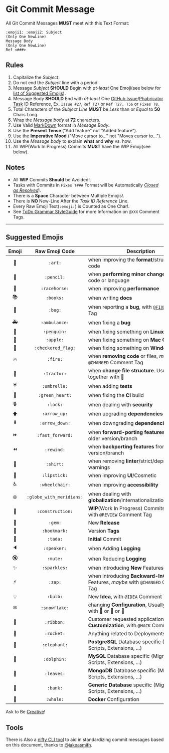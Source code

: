 Git Commit Message
==================

All Git Commit Messages **MUST** meet with this Text Format:
```
:emoji1: :emoji2: Subject
(Only One NewLine)
Message Body
(Only One NewLine)
Ref <###>
```

Rules
-----
1. Capitalize the _Subject_.
2. Do not end the _Subject_ line with a period.
3. Message _Subject_ **SHOULD** Begin with _at-least_ One Emoji(see below for [list of Suggested Emojis](#suggested-emojis)).
4. Message Body **SHOULD** End with _at-least_ One [GitHub Issue](https://github.com/features#issues)/[Phabricator Task](http://phacility.com/phabricator/maniphest/) ID Reference, Ex. `Issue #27`, `Ref T27` or `Ref T27, T56` or `Fixes T8`.
5. Total Characters of the _Subject Line_ **MUST** be _Less_ than or _Equal_ to **50** Chars Long.
6. Wrap the _Message body_ at **72** characters.
7. Use Valid [MarkDown](https://daringfireball.net/projects/markdown/basics) format in _Message Body_.
8. Use the **Present Tense** ("Add feature" not "Added feature").
9. Use the **Imperative Mood** ("Move cursor to..." not "Moves cursor to...").
10. Use the _Message body_ to explain **what** and **why** vs. how.
11. All WIP(Work In Progress) Commits **MUST** have the WIP Emoji(see below).

Notes
-----
+ All **WIP** Commits **Should** be Avoided!.
+ Tasks with Commits in `Fixes T###` Format will be Automatically [_Closed as Resolved_](https://help.github.com/articles/closing-issues-via-commit-messages/)!.
+ There is a **Space** Character between Multiple Emojis!.
+ There is **NO** New-Line After the _Task ID Reference_ Line.
+ Every Raw Emoji Text(`:emoji:`) is Counted as One Char!.
+ See [ToDo Grammar StyleGuide](https://github.com/slashsBin/styleguide-todo-grammar) for more Information on `@XXX` Comment Tags.

---

Suggested Emojis
----------------

| Emoji | Raw Emoji Code | Description |
|:---:|:---:|---|
| :art: | `:art:` | when improving the **format**/structure of the code |
| :pencil: | `:pencil:` | when **performing minor changes/fixing** the code or language |
| :racehorse: | `:racehorse:` | when improving **performance** |
| :books: | `:books:` | when writing **docs** |
| :bug: | `:bug:` | when reporting a **bug**, with [`@FIXME`](https://github.com/slashsBin/styleguide-todo-grammar#bug-report)Comment Tag |
| :ambulance: | `:ambulance:` | when fixing a **bug** |
| :penguin: | `:penguin:` | when fixing something on **Linux** |
| :apple: | `:apple:` | when fixing something on **Mac OS** |
| :checkered_flag: | `:checkered_flag:` | when fixing something on **Windows** |
| :fire: | `:fire:` | when **removing code** or files, _maybe_ with `@CHANGED` Comment Tag |
| :tractor: | `:tractor:` | when **change file structure**. Usually together with :art: |
| :umbrella: | `:umbrella:` | when adding **tests** |
| :green_heart: | `:green_heart:` | when fixing the **CI** build |
| :lock: | `:lock:` | when dealing with **security** |
| :arrow_up: | `:arrow_up:` | when upgrading **dependencies** |
| :arrow_down: | `:arrow_down:` | when downgrading **dependencies** |
| :fast_forward: | `:fast_forward:` | when **forward-porting features** from an older version/branch |
| :rewind: | `:rewind:` | when **backporting features** from a newer version/branch |
| :shirt: | `:shirt:` | when removing **linter**/strict/deprecation warnings |
| :lipstick: | `:lipstick:` | when improving **UI**/Cosmetic |
| :wheelchair: | `:wheelchair:` | when improving **accessibility** |
| :globe_with_meridians: | `:globe_with_meridians:` | when dealing with **globalization**/internationalization/i18n/g11n |
| :construction: | `:construction:` | **WIP**(Work In Progress) Commits, _maybe_ with `@REVIEW` Comment Tag |
| :gem: | `:gem:` | New **Release** |
| :bookmark: | `:bookmark:` | Version **Tags** |
| :tada: | `:tada:` | **Initial** Commit |
| :speaker: | `:speaker:` | when Adding **Logging** |
| :mute: | `:mute:` | when Reducing **Logging** |
| :sparkles: | `:sparkles:` | when introducing **New** Features |
| :zap: | `:zap:` | when introducing **Backward-InCompatible** Features, _maybe_ with `@CHANGED` Comment Tag |
| :bulb: | `:bulb:` | New **Idea**, with `@IDEA` Comment Tag |
| :snowflake: | `:snowflake:` | changing **Configuration**, Usually together with :penguin: or :ribbon: or :rocket: |
| :ribbon: | `:ribbon:` | Customer requested application **Customization**, with `@HACK` Comment Tag |
| :rocket: | `:rocket:` | Anything related to Deployments/**DevOps** |
| :elephant: | `:elephant:` | **PostgreSQL** Database specific (Migrations, Scripts, Extensions, ...)  |
| :dolphin: | `:dolphin:` | **MySQL** Database specific (Migrations, Scripts, Extensions, ...) |
| :leaves: | `:leaves:` | **MongoDB** Database specific (Migrations, Scripts, Extensions, ...) |
| :bank: | `:bank:` | **Generic Database** specific (Migrations, Scripts, Extensions, ...) |
| :whale: | `:whale:` | **Docker** Configuration |

Ask to Be [Creative](https://emoji.codes/)!

Tools
-----
There is Also a [nifty CLI tool](https://github.com/jakeasmith/commit) to aid in standardizing commit messages based on this document, thanks to [@jakeasmith](https://github.com/jakeasmith).
